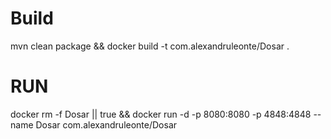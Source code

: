 # Build
mvn clean package && docker build -t com.alexandruleonte/Dosar .

# RUN

docker rm -f Dosar || true && docker run -d -p 8080:8080 -p 4848:4848 --name Dosar com.alexandruleonte/Dosar 